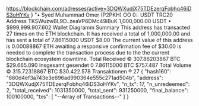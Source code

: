 https://blockchain.com/adresses/active=3DQWXudjX75TDEzerqFobhq46iDS3oHYKv
}
 "• Syed Muhammad Omer (P2PKH)
OO 0::
USDT TRC20 Address
TKSWuzwBL9D..zeaVP6DMc49iBuK
1,000,000.00 USDT
• $999,999.907.602
Wallet
Diagramm
Summary
This address has transacted 27 times on the ETH blockchain. It has received a total of 1,000,000.00 and has sent a total of 7.86115000 USDT $8.00 The current value of this address is 0.00088867 ETH awaiting a responsive confirmation fee of $30.00 is needed to complete the transaction process due to the the current blockchain ecosystem downtime.
Total Received ©
307.86203867 BTC
$29.665.090
Insgesamt gesendet 0
7.86115000 BTC
$757.487
Total Volume ©
315.72318867 BTC
$30.422.578
Transaktionen ®
27
{
  "hash160": "660d4ef3a743e3e696ad990364e555c271ad504b",
  "address": "3DQWXudjX75TDEzerqFobhq46iDS3oHYKv",
  "n_tx": 17,
  "n_unredeemed": 2,
  "total_received": 1031350000,
  "total_sent": 931250000,
  "final_balance": 100100000,
  "txs": [
    "--Array of Transactions--"
  ]
}
